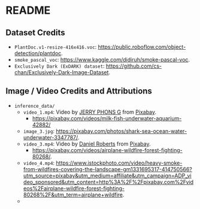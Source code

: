 # README



## Dataset Credits

* `PlantDoc.v1-resize-416x416.voc`: https://public.roboflow.com/object-detection/plantdoc.
* `smoke_pascal_voc`: https://www.kaggle.com/didiruh/smoke-pascal-voc.
* `Exclusively Dark (ExDARK) dataset`: https://github.com/cs-chan/Exclusively-Dark-Image-Dataset.



## Image / Video Credits and Attributions

* `inference_data/`
  * `video_1.mp4`: Video by <a href="https://pixabay.com/users/nevillevlogz-14533306/?utm_source=link-attribution&amp;utm_medium=referral&amp;utm_campaign=image&amp;utm_content=42882">JERRY PHONS G</a> from <a href="https://pixabay.com/?utm_source=link-attribution&amp;utm_medium=referral&amp;utm_campaign=image&amp;utm_content=42882">Pixabay</a>.
    * https://pixabay.com/videos/milk-fish-underwater-aquarium-42882/
  * `image_3.jpg`: https://pixabay.com/photos/shark-sea-ocean-water-underwater-3347787/.
  * `video_3.mp4`: Video by <a href="https://pixabay.com/users/blendertimer-9538909/?utm_source=link-attribution&amp;utm_medium=referral&amp;utm_campaign=image&amp;utm_content=80268">Daniel Roberts</a> from <a href="https://pixabay.com/?utm_source=link-attribution&amp;utm_medium=referral&amp;utm_campaign=image&amp;utm_content=80268">Pixabay</a>.
    * https://pixabay.com/videos/airplane-wildfire-forest-fighting-80268/.
  * `video_4.mp4`: https://www.istockphoto.com/video/heavy-smoke-from-wildfires-covering-the-landscape-gm1331695317-414750566?utm_source=pixabay&utm_medium=affiliate&utm_campaign=ADP_video_sponsored&utm_content=http%3A%2F%2Fpixabay.com%2Fvideos%2Fairplane-wildfire-forest-fighting-80268%2F&utm_term=airplane+wildfire.
  * 